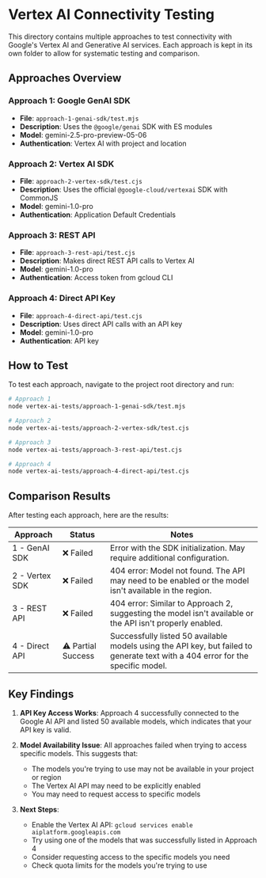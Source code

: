 # Vertex AI Connectivity Testing

This directory contains multiple approaches to test connectivity with Google's Vertex AI and Generative AI services. Each approach is kept in its own folder to allow for systematic testing and comparison.

## Approaches Overview

### Approach 1: Google GenAI SDK
- **File**: `approach-1-genai-sdk/test.mjs`
- **Description**: Uses the `@google/genai` SDK with ES modules
- **Model**: gemini-2.5-pro-preview-05-06
- **Authentication**: Vertex AI with project and location

### Approach 2: Vertex AI SDK
- **File**: `approach-2-vertex-sdk/test.cjs`
- **Description**: Uses the official `@google-cloud/vertexai` SDK with CommonJS
- **Model**: gemini-1.0-pro
- **Authentication**: Application Default Credentials

### Approach 3: REST API
- **File**: `approach-3-rest-api/test.cjs`
- **Description**: Makes direct REST API calls to Vertex AI
- **Model**: gemini-1.0-pro
- **Authentication**: Access token from gcloud CLI

### Approach 4: Direct API Key
- **File**: `approach-4-direct-api/test.cjs`
- **Description**: Uses direct API calls with an API key
- **Model**: gemini-1.0-pro
- **Authentication**: API key

## How to Test

To test each approach, navigate to the project root directory and run:

```bash
# Approach 1
node vertex-ai-tests/approach-1-genai-sdk/test.mjs

# Approach 2
node vertex-ai-tests/approach-2-vertex-sdk/test.cjs

# Approach 3
node vertex-ai-tests/approach-3-rest-api/test.cjs

# Approach 4
node vertex-ai-tests/approach-4-direct-api/test.cjs
```

## Comparison Results

After testing each approach, here are the results:

| Approach | Status | Notes |
|----------|--------|-------|
| 1 - GenAI SDK | ❌ Failed | Error with the SDK initialization. May require additional configuration. |
| 2 - Vertex SDK | ❌ Failed | 404 error: Model not found. The API may need to be enabled or the model isn't available in the region. |
| 3 - REST API | ❌ Failed | 404 error: Similar to Approach 2, suggesting the model isn't available or the API isn't properly enabled. |
| 4 - Direct API | ⚠️ Partial Success | Successfully listed 50 available models using the API key, but failed to generate text with a 404 error for the specific model. |

## Key Findings

1. **API Key Access Works**: Approach 4 successfully connected to the Google AI API and listed 50 available models, which indicates that your API key is valid.

2. **Model Availability Issue**: All approaches failed when trying to access specific models. This suggests that:
   - The models you're trying to use may not be available in your project or region
   - The Vertex AI API may need to be explicitly enabled
   - You may need to request access to specific models

3. **Next Steps**:
   - Enable the Vertex AI API: `gcloud services enable aiplatform.googleapis.com`
   - Try using one of the models that was successfully listed in Approach 4
   - Consider requesting access to the specific models you need
   - Check quota limits for the models you're trying to use
